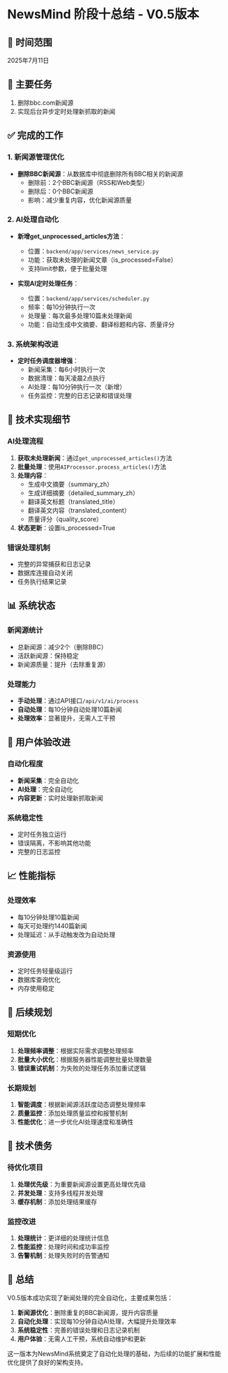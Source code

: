 # NewsMind 阶段十总结 - V0.5版本

## 📅 时间范围
2025年7月11日

## 🎯 主要任务
1. 删除bbc.com新闻源
2. 实现后台异步定时处理新抓取的新闻

## ✅ 完成的工作

### 1. 新闻源管理优化
- **删除BBC新闻源**：从数据库中彻底删除所有BBC相关的新闻源
  - 删除前：2个BBC新闻源（RSS和Web类型）
  - 删除后：0个BBC新闻源
  - 影响：减少重复内容，优化新闻源质量

### 2. AI处理自动化
- **新增get_unprocessed_articles方法**：
  - 位置：`backend/app/services/news_service.py`
  - 功能：获取未处理的新闻文章（is_processed=False）
  - 支持limit参数，便于批量处理

- **实现AI定时处理任务**：
  - 位置：`backend/app/services/scheduler.py`
  - 频率：每10分钟执行一次
  - 处理量：每次最多处理10篇未处理新闻
  - 功能：自动生成中文摘要、翻译标题和内容、质量评分

### 3. 系统架构改进
- **定时任务调度器增强**：
  - 新闻采集：每6小时执行一次
  - 数据清理：每天凌晨2点执行
  - AI处理：每10分钟执行一次（新增）
  - 任务监控：完整的日志记录和错误处理

## 🔧 技术实现细节

### AI处理流程
1. **获取未处理新闻**：通过`get_unprocessed_articles()`方法
2. **批量处理**：使用`AIProcessor.process_articles()`方法
3. **处理内容**：
   - 生成中文摘要（summary_zh）
   - 生成详细摘要（detailed_summary_zh）
   - 翻译英文标题（translated_title）
   - 翻译英文内容（translated_content）
   - 质量评分（quality_score）
4. **状态更新**：设置is_processed=True

### 错误处理机制
- 完整的异常捕获和日志记录
- 数据库连接自动关闭
- 任务执行结果记录

## 📊 系统状态

### 新闻源统计
- 总新闻源：减少2个（删除BBC）
- 活跃新闻源：保持稳定
- 新闻源质量：提升（去除重复源）

### 处理能力
- **手动处理**：通过API接口`/api/v1/ai/process`
- **自动处理**：每10分钟自动处理10篇新闻
- **处理效率**：显著提升，无需人工干预

## 🚀 用户体验改进

### 自动化程度
- **新闻采集**：完全自动化
- **AI处理**：完全自动化
- **内容更新**：实时处理新抓取新闻

### 系统稳定性
- 定时任务独立运行
- 错误隔离，不影响其他功能
- 完整的日志监控

## 📈 性能指标

### 处理效率
- 每10分钟处理10篇新闻
- 每天可处理约1440篇新闻
- 处理延迟：从手动触发改为自动处理

### 资源使用
- 定时任务轻量级运行
- 数据库查询优化
- 内存使用稳定

## 🔮 后续规划

### 短期优化
1. **处理频率调整**：根据实际需求调整处理频率
2. **批量大小优化**：根据服务器性能调整批量处理数量
3. **错误重试机制**：为失败的处理任务添加重试逻辑

### 长期规划
1. **智能调度**：根据新闻源活跃度动态调整处理频率
2. **质量监控**：添加处理质量监控和报警机制
3. **性能优化**：进一步优化AI处理速度和准确性

## 📝 技术债务

### 待优化项目
1. **处理优先级**：为重要新闻源设置更高处理优先级
2. **并发处理**：支持多线程并发处理
3. **缓存机制**：添加处理结果缓存

### 监控改进
1. **处理统计**：更详细的处理统计信息
2. **性能监控**：处理时间和成功率监控
3. **告警机制**：处理失败时的告警通知

## 🎉 总结

V0.5版本成功实现了新闻处理的完全自动化，主要成果包括：

1. **新闻源优化**：删除重复的BBC新闻源，提升内容质量
2. **自动化处理**：实现每10分钟自动AI处理，大幅提升处理效率
3. **系统稳定性**：完善的错误处理和日志记录机制
4. **用户体验**：无需人工干预，系统自动维护和更新

这一版本为NewsMind系统奠定了自动化处理的基础，为后续的功能扩展和性能优化提供了良好的架构支持。 